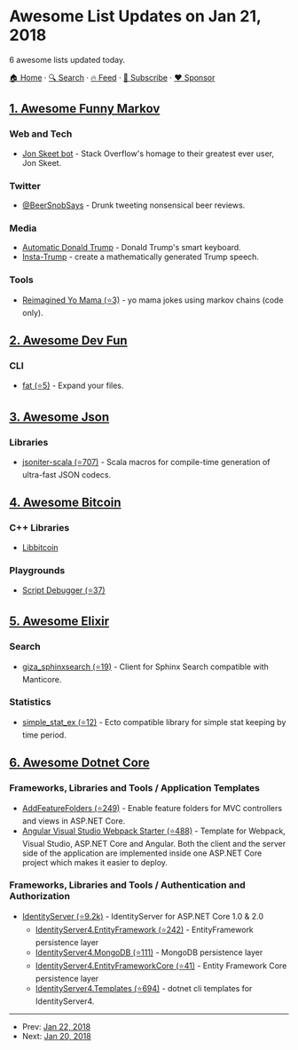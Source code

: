# Awesome List Updates on Jan 21, 2018

6 awesome lists updated today.

[🏠 Home](/README.md) · [🔍 Search](https://www.trackawesomelist.com/search/) · [🔥 Feed](https://www.trackawesomelist.com/rss.xml) · [📮 Subscribe](https://trackawesomelist.us17.list-manage.com/subscribe?u=d2f0117aa829c83a63ec63c2f&id=36a103854c) · [❤️  Sponsor](https://github.com/sponsors/theowenyoung)



## [1. Awesome Funny Markov](/content/sublimino/awesome-funny-markov/README.md)

### Web and Tech

*   [Jon Skeet bot](https://stackoverflow.blog/2018/01/15/thanks-million-jon-skeet/) - Stack Overflow's homage to their greatest ever user, Jon Skeet.

### Twitter

*   [@BeerSnobSays](https://twitter.com/BeerSnobSays) - Drunk tweeting nonsensical beer reviews.

### Media

*   [Automatic Donald Trump](https://filiph.github.io/markov/) - Donald Trump's smart keyboard.
*   [Insta-Trump](http://trump.frost.works/) - create a mathematically generated Trump speech.

### Tools

*   [Reimagined Yo Mama (⭐3)](https://github.com/Trshant/reimagined-yomama) - yo mama jokes using markov chains (code only).

## [2. Awesome Dev Fun](/content/mislavcimpersak/awesome-dev-fun/README.md)

### CLI

*   [fat (⭐5)](https://github.com/drummyfish/fat) - Expand your files.

## [3. Awesome Json](/content/burningtree/awesome-json/README.md)

### Libraries

*   [jsoniter-scala (⭐707)](https://github.com/plokhotnyuk/jsoniter-scala) - Scala macros for compile-time generation of ultra-fast JSON codecs.

## [4. Awesome Bitcoin](/content/igorbarinov/awesome-bitcoin/README.md)

### C++ Libraries

*   [Libbitcoin](https://libbitcoin.org/)

### Playgrounds

*   [Script Debugger (⭐37)](https://github.com/kallewoof/btcdeb)

## [5. Awesome Elixir](/content/h4cc/awesome-elixir/README.md)

### Search

*   [giza\_sphinxsearch (⭐19)](https://github.com/Tyler-pierce/giza_sphinxsearch) - Client for Sphinx Search compatible with Manticore.

### Statistics

*   [simple\_stat\_ex (⭐12)](https://github.com/Tyler-pierce/simplestatex) - Ecto compatible library for simple stat keeping by time period.

## [6. Awesome Dotnet Core](/content/thangchung/awesome-dotnet-core/README.md)

### Frameworks, Libraries and Tools / Application Templates

*   [AddFeatureFolders (⭐249)](https://github.com/OdeToCode/AddFeatureFolders) - Enable feature folders for MVC controllers and views in ASP.NET Core.
*   [Angular Visual Studio Webpack Starter (⭐488)](https://github.com/damienbod/AngularWebpackVisualStudio) - Template for Webpack, Visual Studio, ASP.NET Core and Angular. Both the client and the server side of the application are implemented inside one ASP.NET Core project which makes it easier to deploy.

### Frameworks, Libraries and Tools / Authentication and Authorization

*   [IdentityServer (⭐9.2k)](https://github.com/IdentityServer/IdentityServer4) - IdentityServer for ASP.NET Core 1.0 & 2.0
    *   [IdentityServer4.EntityFramework (⭐242)](https://github.com/IdentityServer/IdentityServer4.EntityFramework) - EntityFramework persistence layer
    *   [IdentityServer4.MongoDB (⭐111)](https://github.com/diogodamiani/IdentityServer4.MongoDB) - MongoDB persistence layer
    *   [IdentityServer4.EntityFrameworkCore (⭐41)](https://github.com/2020IP/TwentyTwenty.IdentityServer4.EntityFrameworkCore) - Entity Framework Core persistence layer
    *   [IdentityServer4.Templates (⭐694)](https://github.com/IdentityServer/IdentityServer4.Templates) - dotnet cli templates for IdentityServer4.

---

- Prev: [Jan 22, 2018](/content/2018/01/22/README.md)
- Next: [Jan 20, 2018](/content/2018/01/20/README.md)